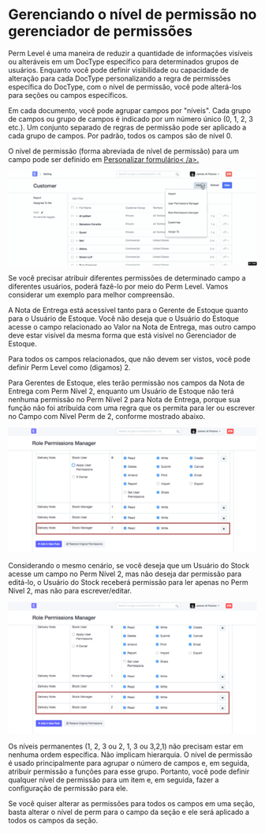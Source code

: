 # Gerenciando o nível de permissão no gerenciador de permissões


Perm Level é uma maneira de reduzir a quantidade de informações visíveis ou alteráveis ​​em um DocType específico para determinados grupos de usuários. Enquanto você pode definir visibilidade ou capacidade de alteração para cada DocType personalizando a regra de permissões específica do DocType, com o nível de permissão, você pode alterá-los para seções ou campos específicos.


Em cada documento, você pode agrupar campos por "níveis". Cada grupo de campos ou grupo de campos é indicado por um número único (0, 1, 2, 3 etc.). Um conjunto separado de regras de permissão pode ser aplicado a cada grupo de campos. Por padrão, todos os campos são de nível 0.


O nível de permissão (forma abreviada de nível de permissão) para um campo pode ser definido em [Personalizar formulário< /a>.](/docs/pt/customize-erpnext/customize-form.html)


![Perm Level Field](/files/perm-level-1.gif)


Se você precisar atribuir diferentes permissões de determinado campo a diferentes usuários, poderá fazê-lo por meio do Perm Level. Vamos considerar um exemplo para melhor compreensão.


A Nota de Entrega está acessível tanto para o Gerente de Estoque quanto para o Usuário de Estoque. Você não deseja que o Usuário do Estoque acesse o campo relacionado ao Valor na Nota de Entrega, mas outro campo deve estar visível da mesma forma que está visível no Gerenciador de Estoque.


Para todos os campos relacionados, que não devem ser vistos, você pode definir Perm Level como (digamos) 2.


Para Gerentes de Estoque, eles terão permissão nos campos da Nota de Entrega com Perm Nível 2, enquanto um Usuário de Estoque não terá nenhuma permissão no Perm Nível 2 para Nota de Entrega, porque sua função não foi atribuída com uma regra que os permita para ler ou escrever no Campo com Nível Perm de 2, conforme mostrado abaixo.


![Perm Level Rule](/files/perm-level-2.png)


Considerando o mesmo cenário, se você deseja que um Usuário do Stock acesse um campo no Perm Nível 2, mas não deseja dar permissão para editá-lo, o Usuário do Stock receberá permissão para ler apenas no Perm Nível 2, mas não para escrever/editar.


![Perm Level Rule 2](/files/perm-level-3.png)


Os níveis permanentes (1, 2, 3 ou 2, 1, 3 ou 3,2,1) não precisam estar em nenhuma ordem específica. Não implicam hierarquia. O nível de permissão é usado principalmente para agrupar o número de campos e, em seguida, atribuir permissão a funções para esse grupo. Portanto, você pode definir qualquer nível de permissão para um item e, em seguida, fazer a configuração de permissão para ele.


Se você quiser alterar as permissões para todos os campos em uma seção, basta alterar o nível de perm para o campo da seção e ele será aplicado a todos os campos da seção.


